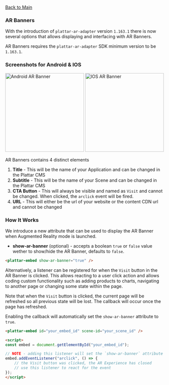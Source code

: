 [Back to Main](./)

### AR Banners

With the introduction of `plattar-ar-adapter` version `1.163.1` there is now several options that allows displaying and interfacing with AR Banners.

AR Banners requires the `plattar-ar-adapter` SDK minimum version to be `1.163.1`.

### Screenshots for Android & IOS

<p float="left">
<img width="250" alt="Android AR Banner" title="Android AR Banner" src="https://github.com/Plattar/plattar-ar-adapter/assets/7587896/e97564b0-a853-49d6-a017-e4e308385006">
<img width="250" alt="IOS AR Banner" title="IOS AR Banner" src="https://github.com/Plattar/plattar-ar-adapter/assets/7587896/809eef72-4ba4-4d9b-805c-5c664edf987c">
</p>

AR Banners contains 4 distinct elements

1. **Title** - This will be the name of your Application and can be changed in the Plattar CMS
2. **Subtitle** - This will be the name of your Scene and can be changed in the Plattar CMS
3. **CTA Button** - This will always be visible and named as `Visit` and cannot be changed. When clicked, the `arclick` event will be fired.
4. **URL** - This will either be the url of your website or the content CDN url and cannot be changed

### How It Works

We introduce a new attribute that can be used to display the AR Banner when Augmented Reality mode is launched.

- **show-ar-banner** (optional) - accepts a boolean `true` or `false` value wether to show/hide the AR Banner, defaults to `false`.

```html
<plattar-embed show-ar-banner="true" />
```

Alternatively, a listener can be registered for when the `Visit` button in the AR Banner is clicked. This allows reacting to a user click action and allows coding custom functionality such as adding products to charts, navigating to another page or changing some state within the page.

Note that when the `Visit` button is clicked, the current page will be refreshed so all previous state will be lost. The callback will occur once the page has refreshed.

Enabling the callback will automatically set the `show-ar-banner` attribute to `true`.

```html
<plattar-embed id="your_embed_id" scene-id="your_scene_id" />

<script>
const embed = document.getElementById("your_embed_id");

// NOTE - adding this listener will set the `show-ar-banner` attribute to `true` automatically
embed.addEventListener("arclick", () => {
    // the Visit button was clicked, the AR Experience has closed
    // use this listener to react for the event
});
</script>
```